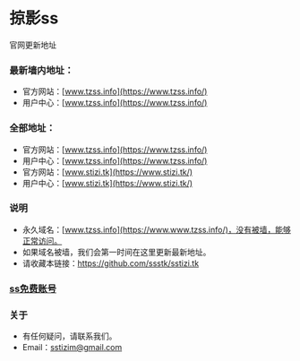 # 掠影ss
官网更新地址
### 最新墙内地址：
- 官方网站：[www.tzss.info](https://www.tzss.info/)
- 用户中心：[www.tzss.info](https://www.tzss.info/)
### 全部地址：
- 官方网站：[www.tzss.info](https://www.tzss.info/)
- 用户中心：[www.tzss.info](https://www.tzss.info/)
- 官方网站：[www.stizi.tk](https://www.stizi.tk/)
- 用户中心：[www.stizi.tk](https://www.stizi.tk/)
### 说明
- 永久域名：[www.tzss.info](https://www.www.tzss.info/)，没有被墙，能够正常访问。
- 如果域名被墙，我们会第一时间在这里更新最新地址。
- 请收藏本链接：<https://github.com/ssstk/sstizi.tk>


### [ss免费账号](https://github.com/ssstk/freess)


### 关于
- 有任何疑问，请联系我们。
- Email：sstizim@gmail.com
